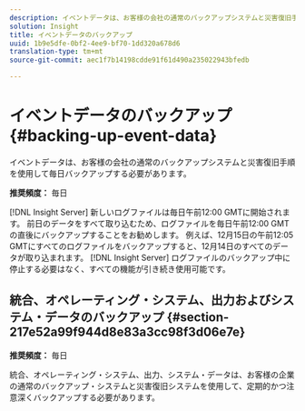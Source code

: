 ```yaml
---
description: イベントデータは、お客様の会社の通常のバックアップシステムと災害復旧手順を使用して毎日バックアップする必要があります。
solution: Insight
title: イベントデータのバックアップ
uuid: 1b9e5dfe-0bf2-4ee9-bf70-1dd320a678d6
translation-type: tm+mt
source-git-commit: aec1f7b14198cdde91f61d490a235022943bfedb

---
```



# イベントデータのバックアップ{#backing-up-event-data}

イベントデータは、お客様の会社の通常のバックアップシステムと災害復旧手順を使用して毎日バックアップする必要があります。

**推奨頻度：** 毎日

[!DNL Insight Server] 新しいログファイルは毎日午前12:00 GMTに開始されます。 前日のデータをすべて取り込むため、ログファイルを毎日午前12:00 GMTの直後にバックアップすることをお勧めします。 例えば、12月15日の午前12:05 GMTにすべてのログファイルをバックアップすると、12月14日のすべてのデータが取り込まれます。 [!DNL Insight Server] ログファイルのバックアップ中に停止する必要はなく、すべての機能が引き続き使用可能です。

## 統合、オペレーティング・システム、出力およびシステム・データのバックアップ {#section-217e52a99f944d8e83a3cc98f3d06e7e}

**推奨頻度：** 毎日

統合、オペレーティング・システム、出力、システム・データは、お客様の企業の通常のバックアップ・システムと災害復旧システムを使用して、定期的かつ注意深くバックアップする必要があります。
